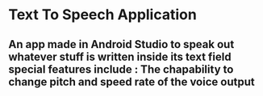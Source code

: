 # Text To Speech Application
## An app made in Android Studio to speak out whatever stuff is written inside its text field special features include : The chapability to change pitch and speed rate of the voice output
